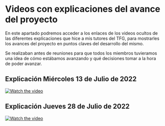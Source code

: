 # Videos con explicaciones del avance del proyecto
En este apartado podremos acceder a los enlaces de los videos ocultos de las diferentes explicaciones que hice a mis tutores del TFG, para mostrarles los avances del proyecto en puntos claves del desarrollo del mismo.

Se realizaban antes de reuniones para que todos los miembros tuvieramos una idea de cómo estábamos avanzando y qué decisiones tomar a la hora de poder avanzar.

## Explicación Miércoles 13 de Julio de 2022

[![Watch the video](https://img.youtube.com/vi/ylTHSLqLYRE/0.jpg)](https://youtu.be/ylTHSLqLYRE)

## Explicación Jueves 28 de Julio de 2022

[![Watch the video](https://img.youtube.com/vi/E95r3Feg8yg/0.jpg)](https://youtu.be/E95r3Feg8yg)